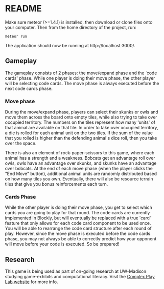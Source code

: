 # README

Make sure meteor (>=1.4.1) is installed, then download or clone files onto your computer.
Then from the home directory of the project, run:

`meteor run`

The application should now be running at http://localhost:3000/. 

## Gameplay

The gameplay consists of 2 phases: the move/expand phase and the 'code cards' phase. While one player is doing their move phase, the other player will be selecting code cards. The move phase is always executed before the next code cards phase. 

### Move phase

During the move/expand phase, players can select their skunks or owls and move them across the board onto empty tiles, while also trying to take over occupied territory. The numbers on the tiles represent how many 'units' of that animal are available on that tile. In order to take over occupied territory, a die is rolled for each animal unit on the two tiles. If the sum of the value that you rolled is higher than the defending animal's dice roll, then you take over the space. 

There is also an element of rock-paper-scissors to this game, where each animal has a strength and a weakness. Bobcats get an advantage roll over owls, owls have an advantage over skunks, and skunks have an advantage over bobcats. At the end of each move phase (when the player clicks the "End Move" button), additional animal units are randomly distributed based on how many tiles you own. Eventually, there will also be resource terrain tiles that give you bonus reinforcements each turn.

### Cards Phase

While the other player is doing their move phase, you get to select which cards you are going to play for that round. The code cards are currently implemented in Blockly, but will eventually be replaced with a true 'card' feature that only allows for each code card component to be used once. You will be able to rearrange the code card structure after each round of play. However, since the move phase is executed before the code cards phase, you may not always be able to correctly predict how your opponent will move before your code is executed. So be prepared!

## Research

This game is being used as part of on-going research at UW-Madison studying game-exhibits and computational literacy. Visit the [Complex Play Lab website](https://complexplay.org/) for more info.
